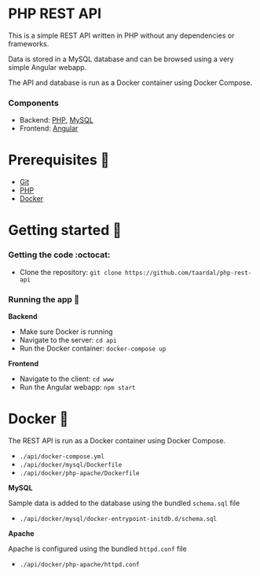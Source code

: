 # PHP REST API

This is a simple REST API written in PHP without any dependencies or frameworks.

Data is stored in a MySQL database and can be browsed using a very simple Angular webapp. 

The API and database is run as a Docker container using Docker Compose. 

### Components

- Backend: [PHP][php], [MySQL][mysql]
- Frontend: [Angular][angular]

# Prerequisites :vertical_traffic_light:
- [Git][git:download]
- [PHP][php:download]
- [Docker][docker:download]

# Getting started :runner:

### Getting the code :octocat:

- Clone the repository: `git clone https://github.com/taardal/php-rest-api`

### Running the app :rocket:

**Backend**

- Make sure Docker is running
- Navigate to the server: `cd api`
- Run the Docker container: `docker-compose up`

**Frontend**

- Navigate to the client: `cd www`
- Run the Angular webapp: `npm start`

# Docker :whale:

The REST API is run as a Docker container using Docker Compose. 

- `./api/docker-compose.yml`
- `./api/docker/mysql/Dockerfile`
- `./api/docker/php-apache/Dockerfile`

**MySQL**

Sample data is added to the database using the bundled `schema.sql` file

- `./api/docker/mysql/docker-entrypoint-initdb.d/schema.sql`

**Apache**

Apache is configured using the bundled `httpd.conf` file

- `./api/docker/php-apache/httpd.conf`


[angular]: https://angular.io/
[docker:download]: https://www.docker.com/get-started/
[git:download]: https://git-scm.com/downloads
[mysql]: https://www.mysql.com/
[php]: https://www.php.net/
[php:download]: https://www.php.net/downloads.php

